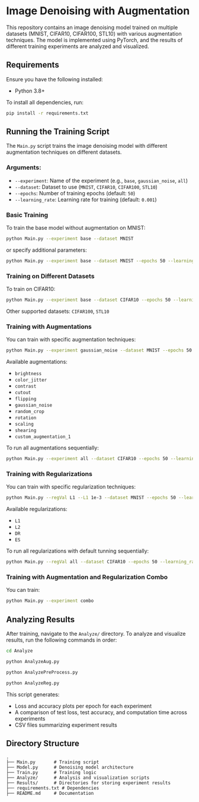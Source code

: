 # Image Denoising with Augmentation

This repository contains an image denoising model trained on multiple datasets (MNIST, CIFAR10, CIFAR100, STL10) with various augmentation techniques. The model is implemented using PyTorch, and the results of different training experiments are analyzed and visualized.

## Requirements

Ensure you have the following installed:

- Python 3.8+

To install all dependencies, run:

```bash
pip install -r requirements.txt
```

## Running the Training Script

The `Main.py` script trains the image denoising model with different augmentation techniques on different datasets.

### Arguments:

- `--experiment`: Name of the experiment (e.g., `base`, `gaussian_noise`, `all`)
- `--dataset`: Dataset to use (`MNIST`, `CIFAR10`, `CIFAR100`, `STL10`)
- `--epochs`: Number of training epochs (default: `50`)
- `--learning_rate`: Learning rate for training (default: `0.001`)

### Basic Training

To train the base model without augmentation on MNIST:

```bash
python Main.py --experiment base --dataset MNIST
```

or specify additional parameters:

```bash
python Main.py --experiment base --dataset MNIST --epochs 50 --learning_rate 0.001
```

### Training on Different Datasets

To train on CIFAR10:

```bash
python Main.py --experiment base --dataset CIFAR10 --epochs 50 --learning_rate 0.001
```

Other supported datasets: `CIFAR100`, `STL10`

### Training with Augmentations

You can train with specific augmentation techniques:

```bash
python Main.py --experiment gaussian_noise --dataset MNIST --epochs 50 --learning_rate 0.001
```

Available augmentations:

- `brightness`
- `color_jitter`
- `contrast`
- `cutout`
- `flipping`
- `gaussian_noise`
- `random_crop`
- `rotation`
- `scaling`
- `shearing`
- `custom_augmentation_1`

To run all augmentations sequentially:

```bash
python Main.py --experiment all --dataset CIFAR10 --epochs 50 --learning_rate 0.001
```

### Training with Regularizations

You can train with specific regularization techniques:

```bash
python Main.py --regVal L1 --L1 1e-3 --dataset MNIST --epochs 50 --learning_rate 0.001
```

Available regularizations:

- `L1`
- `L2`
- `DR`
- `ES`

To run all regularizations with default tunning sequentially:

```bash
python Main.py --regVal all --dataset CIFAR10 --epochs 50 --learning_rate 0.001
```

### Training with Augmentation and Regularization Combo

You can train:

```bash
python Main.py --experiment combo
```

## Analyzing Results

After training, navigate to the `Analyze/` directory. To analyze and visualize results, run the following commands in order:

```bash
cd Analyze
```

```bash
python AnalyzeAug.py
```

```bash
python AnalyzePreProcess.py
```

```bash
python AnalyzeReg.py
```

This script generates:

- Loss and accuracy plots per epoch for each experiment
- A comparison of test loss, test accuracy, and computation time across experiments
- CSV files summarizing experiment results

## Directory Structure

```
.
├── Main.py       # Training script
├── Model.py      # Denoising model architecture
├── Train.py      # Training logic
├── Analyze/      # Analysis and visualization scripts
├── Results/      # Directories for storing experiment results
├── requirements.txt # Dependencies
├── README.md     # Documentation
```
